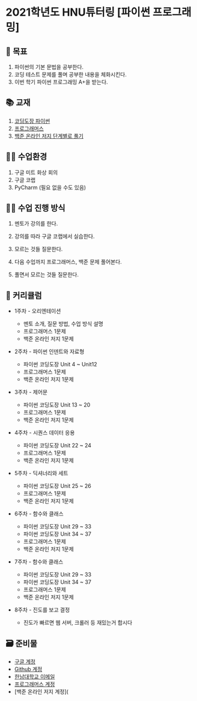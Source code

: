# 2021학년도 HNU튜터링 [파이썬 프로그래밍]



## 🎊 목표

1. 파이썬의 기본 문법을 공부한다.
2. 코딩 테스트 문제를 풀며 공부한 내용을 체화시킨다.
3. 이번 학기 파이썬 프로그래밍 A+을 받는다.



## 📚 교재

1. [코딩도장 파이썬](https://dojang.io/course/view.php?id=7)
2. [프로그래머스](https://programmers.co.kr/learn/challenges)
3. [백준 온라인 저지 단계별로 풀기](https://www.acmicpc.net/step)



## 👨‍💻 수업환경

1. 구글 미트 화상 회의
2. 구글 코랩
3. PyCharm (필요 없을 수도 있음)



## 👨‍🏫 수업 진행 방식

1. 멘토가 강의를 한다.

2. 강의를 따라 구글 코랩에서 실습한다.

3. 모르는 것들 질문한다.

4. 다음 수업까지 프로그래머스, 백준 문제 풀어본다.

5. 풀면서 모르는 것들 질문한다.

   

## 📝 커리큘럼

- 1주차 - 오리엔테이션

  - 멘토 소개, 질문 방법, 수업 방식 설명
  - 프로그래머스 1문제
  - 백준 온라인 저지 1문제

- 2주차 - 파이썬 인덴트와 자료형

  - 파이썬 코딩도장 Unit 4 ~ Unit12
  - 프로그래머스 1문제
  - 백준 온라인 저지 1문제

- 3주차 - 제어문

  - 파이썬 코딩도장 Unit 13 ~ 20
  - 프로그래머스 1문제
  - 백준 온라인 저지 1문제

- 4주차 - 시퀀스 데이터 응용

  - 파이썬 코딩도장 Unit 22 ~ 24
  - 프로그래머스 1문제
  - 백준 온라인 저지 1문제

- 5주차 - 딕셔너리와 세트

  - 파이썬 코딩도장 Unit 25 ~ 26
  - 프로그래머스 1문제
  - 백준 온라인 저지 1문제

- 6주차 - 함수와 클래스

  - 파이썬 코딩도장 Unit 29 ~ 33
  - 파이썬 코딩도장 Unit 34 ~ 37
  - 프로그래머스 1문제
  - 백준 온라인 저지 1문제

- 7주차 - 함수와 클래스

  - 파이썬 코딩도장 Unit 29 ~ 33
  - 파이썬 코딩도장 Unit 34 ~ 37
  - 프로그래머스 1문제
  - 백준 온라인 저지 1문제

- 8주차 - 진도를 보고 결정

  - 진도가 빠르면 웹 서버, 크롤러 등 재밌는거 합시다

  

## 🗃️ 준비물

- [구글 계정](https://www.google.com/)
- [Github 계정](https://github.com/)
- [한남대학교 이메일](http://www.hannam.ac.kr/life/life_0701.html)
- [프로그래머스 계정](https://programmers.co.kr/)
- [백준 온라인 저지 계정](